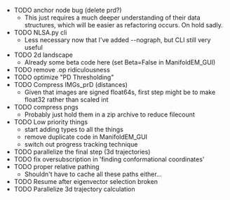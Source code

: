 * TODO anchor node bug (delete prd?)
  * This just requires a much deeper understanding of their data structures, which will be
    easier as refactoring occurs. On hold sadly.
* TODO NLSA.py cli
  * Less necessary now that I've added --nograph, but CLI still very useful
* TODO 2d landscape
  * Already some beta code here (set Beta=False in ManifoldEM_GUI)
* TODO remove .op ridiculousness
* TODO optimize "PD Thresholding"
* TODO Compress IMGs_prD (distances)
  * Given that images are signed float64s, first step might be to make float32 rather than scaled int
* TODO compress pngs
  * Probably just hold them in a zip archive to reduce filecount
* TODO Low priority things
  * start adding types to all the things
  * remove duplicate code in ManifoldEM_GUI
  * switch out progress tracking technique
* TODO parallelize the final step (3d trajectories)
* TODO fix oversubscription in 'finding conformational coordinates'
* TODO proper relative pathing
  * Shouldn't have to cache all these paths either...
* TODO Resume after eigenvector selection broken
* TODO Parallelize 3d trajectory calculation
